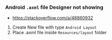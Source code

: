 ### Android `.axml` file Designer not showing
- https://stackoverflow.com/a/48860932
1. Create New file with type `Android Layout`  
2. Place .axml file inside `Resources/layout` folder
